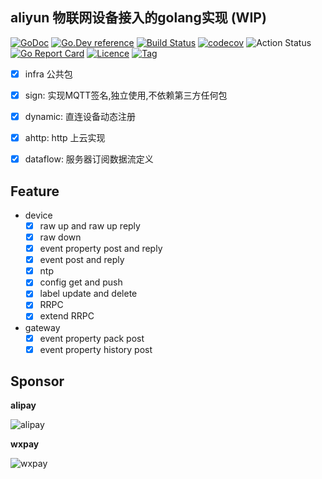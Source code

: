 ## aliyun 物联网设备接入的golang实现 (WIP)

[![GoDoc](https://godoc.org/github.com/thinkgos/aliyun-iot?status.svg)](https://godoc.org/github.com/thinkgos/aliyun-iot)
[![Go.Dev reference](https://img.shields.io/badge/go.dev-reference-blue?logo=go&logoColor=white)](https://pkg.go.dev/github.com/thinkgos/aliyun-iot?tab=doc)
[![Build Status](https://www.travis-ci.org/thinkgos/aliyun-iot.svg?branch=master)](https://www.travis-ci.org/thinkgos/aliyun-iot)
[![codecov](https://codecov.io/gh/thinkgos/aliyun-iot/branch/master/graph/badge.svg)](https://codecov.io/gh/thinkgos/aliyun-iot)
![Action Status](https://github.com/thinkgos/aliyun-iot/workflows/Go/badge.svg)
[![Go Report Card](https://goreportcard.com/badge/github.com/thinkgos/aliyun-iot)](https://goreportcard.com/report/github.com/thinkgos/aliyun-iot)
[![Licence](https://img.shields.io/github/license/thinkgos/aliyun-iot)](https://raw.githubusercontent.com/thinkgos/aliyun-iot/master/LICENSE)
[![Tag](https://img.shields.io/github/v/tag/thinkgos/aliyun-iot)](https://github.com/thinkgos/aliyun-iot/tags)

- [x] infra 公共包
- [x] sign: 实现MQTT签名,独立使用,不依赖第三方任何包
- [x] dynamic: 直连设备动态注册
- [x] ahttp: http 上云实现
- [x] dataflow: 服务器订阅数据流定义


## Feature 

- device
    - [x] raw up and raw up reply
    - [x] raw down
    - [x] event property post and reply
    - [x] event post and reply
    - [x] ntp
    - [x] config get and push
    - [x] label update and delete
    - [x] RRPC
    - [x] extend RRPC

- gateway
    - [x] event property pack post
    - [x] event property history post

## Sponsor
**alipay**

![alipay](https://raw.githubusercontent.com/thinkgos/thinkgos/master/asserts/alipay.jpg)

**wxpay**

![wxpay](https://raw.githubusercontent.com/thinkgos/thinkgos/master/asserts/wxpay.jpg)
